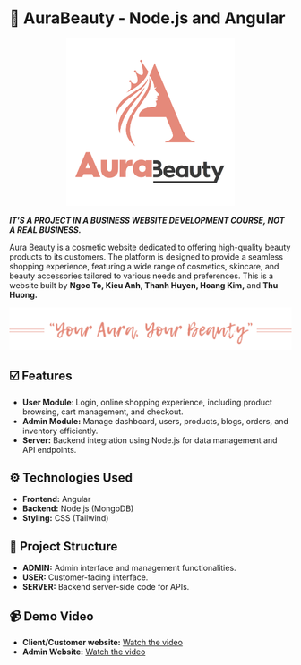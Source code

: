 # 💬 AuraBeauty - Node.js and Angular
<div align="center">
  <img src="USER/src/assets/images/Logo/Logo-Mau.png" alt="preview" width="300"/>
</div>


_**IT'S A PROJECT IN A BUSINESS WEBSITE DEVELOPMENT COURSE, NOT A REAL BUSINESS.**_

Aura Beauty is a cosmetic website dedicated to offering high-quality beauty products to its customers. The platform is designed to provide a seamless shopping experience, featuring a wide range of cosmetics, skincare, and beauty accessories tailored to various needs and preferences. This is a website built by **Ngoc To, Kieu Anh, Thanh Huyen, Hoang Kim,** and **Thu Huong.**

![preview](USER/src/assets/images/Banner/Slogan.png)

## ☑️ Features
- **User Module**: Login, online shopping experience, including product browsing, cart management, and checkout.
- **Admin Module:** Manage dashboard, users, products, blogs, orders, and inventory efficiently.
- **Server:** Backend integration using Node.js for data management and API endpoints.

## ⚙️ Technologies Used
- **Frontend:** Angular
- **Backend:** Node.js (MongoDB)
- **Styling:** CSS (Tailwind)

## 📑 Project Structure 
- **ADMIN:** Admin interface and management functionalities.
- **USER:** Customer-facing interface.
- **SERVER:** Backend server-side code for APIs.

## 📹 Demo Video
- **Client/Customer website:** [Watch the video](https://www.youtube.com/watch?v=1CN0qExa5Go)
- **Admin Website:** [Watch the video](https://youtu.be/dUuEcregVNA)




